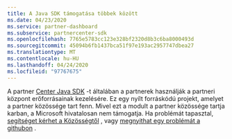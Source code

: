 ```yaml
---
title: A Java SDK támogatása többek között
ms.date: 04/23/2020
ms.service: partner-dashboard
ms.subservice: partnercenter-sdk
ms.openlocfilehash: 7765e5783cc123e328bf2320d8b3c6ba8000493d
ms.sourcegitcommit: 45094b6fb1437bca51f97e193ac2957747dbea27
ms.translationtype: MT
ms.contentlocale: hu-HU
ms.lasthandoff: 04/24/2020
ms.locfileid: "97767675"
---
```

A partner [Center Java SDK](https://github.com/microsoft/partner-center-java) -t általában a partnerek használják a partneri központ erőforrásainak kezelésére. Ez egy nyílt forráskódú projekt, amelyet a partner közössége tart fenn. Mivel ezt a modult a partner közössége tartja karban, a Microsoft hivatalosan nem támogatja. Ha problémát tapasztal, [segítséget kérhet a Közösségtől](https://stackoverflow.com/questions/tagged/partner+center) , vagy [megnyithat egy problémát a githubon](https://github.com/microsoft/partner-center-java/issues) .
